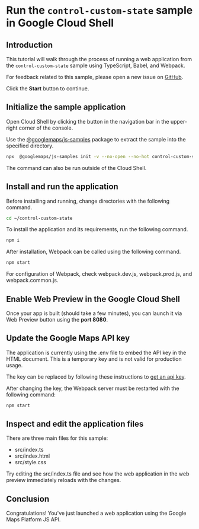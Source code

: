 # Run the `control-custom-state` sample in Google Cloud Shell

<walkthrough-tutorial-duration duration="10"/>

## Introduction

This tutorial will walk through the process of running a web application from
the `control-custom-state` sample using TypeScript, Babel, and Webpack.

For feedback related to this sample, please open a new issue on
[GitHub](https://github.com/googlemaps/js-samples/issues).

Click the **Start** button to continue.

## Initialize the sample application

Open Cloud Shell by clicking the
<walkthrough-cloud-shell-icon></walkthrough-cloud-shell-icon> button in the
navigation bar in the upper-right corner of the console.

Use the [@googlemaps/js-samples](https://www.npmjs.com/package/@googlemaps/js-samples) package to
extract the sample into the specified directory.

```bash
npx  @googlemaps/js-samples init -v --no-open --no-hot control-custom-state ~/control-custom-state
```

The command can also be run outside of the Cloud Shell.

## Install and run the application

Before installing and running, change directories with the following command.

```bash
cd ~/control-custom-state
```

To install the application and its requirements, run the following command.

```bash
npm i
```

After installation, Webpack can be called using the following command.

```bash
npm start
```

For configuration of Webpack, check
<walkthrough-editor-open-file filePath="control-custom-state/webpack.dev.js">webpack.dev.js</walkthrough-editor-open-file>,
<walkthrough-editor-open-file filePath="control-custom-state/webpack.prod.js">webpack.prod.js</walkthrough-editor-open-file>,
and
<walkthrough-editor-open-file filePath="control-custom-state/webpack.common.js">webpack.common.js</walkthrough-editor-open-file>.

## Enable Web Preview in the Google Cloud Shell

Once your app is built (should take a few minutes), you can launch it via
<walkthrough-spotlight-pointer target="cloudshell" spotlightId="devshell-web-preview-button">Web
Preview button</walkthrough-spotlight-pointer> using the **port 8080**.

## Update the Google Maps API key

The application is currently using the
<walkthrough-editor-open-file filePath="control-custom-state/.env">.env</walkthrough-editor-open-file>
file to embed the API key in the HTML document. This is a temporary key and is
not valid for production usage.

The key can be replaced by following these instructions to
[get an api key](https://developers.google.com/maps/documentation/javascript/get-api-key).

After changing the key, the Webpack server must be restarted with the following
command:

```bash
npm start
```

## Inspect and edit the application files

There are three main files for this sample:

*   <walkthrough-editor-open-file filePath="control-custom-state/src/index.ts">src/index.ts</walkthrough-editor-open-file>
*   <walkthrough-editor-open-file filePath="control-custom-state/src/index.html">src/index.html</walkthrough-editor-open-file>
*   <walkthrough-editor-open-file filePath="control-custom-state/src/style.css">src/style.css</walkthrough-editor-open-file>

Try editing the <walkthrough-editor-open-file filePath="control-custom-state/src/index.ts">src/index.ts</walkthrough-editor-open-file> file and see how the web application in the web preview immediately reloads with the changes.

## Conclusion

<walkthrough-conclusion-trophy></walkthrough-conclusion-trophy>

Congratulations! You've just launched a web application using the Google Maps
Platform JS API.
